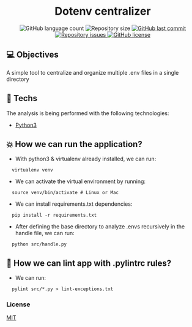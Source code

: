 <h1 align="center"> Dotenv centralizer </h1>

<p align="center">
  <img alt="GitHub language count" src="https://img.shields.io/github/languages/count/LucasPereiraMiranda/dotenv-centralizer">

  <img alt="Repository size" src="https://img.shields.io/github/repo-size/LucasPereiraMiranda/dotenv-centralizer">
  
  <a href="https://github.com/LucasPereiraMiranda/dotenv-centralizer/commits/main">
    <img alt="GitHub last commit" src="https://img.shields.io/github/last-commit/LucasPereiraMiranda/dotenv-centralizer">
  </a>

  <a href="https://github.com/LucasPereiraMiranda/dotenv-centralizer/issues">
    <img alt="Repository issues" src="https://img.shields.io/github/issues/LucasPereiraMiranda/dotenv-centralizer">
  </a>

  <a href="https://github.com/LucasPereiraMiranda/dotenv-centralizer/issues">
    <img alt="GitHub license" src="https://img.shields.io/github/license/LucasPereiraMiranda/dotenv-centralizer">
  </a>
</p>


## 💻 Objectives

A simple tool to centralize and organize multiple .env files in a single directory

## 🚀 Techs

The analysis is being performed with the following technologies:

- [Python3](https://www.python.org/)


## :boom: How we can run the application?

- With python3 & virtualenv already installed, we can run:

```shell
  virtualenv venv

```

- We can activate the virtual environment by running:

```shell
  source venv/bin/activate # Linux or Mac
```

- We can install requirements.txt dependencies:

```shell
  pip install -r requirements.txt
```

- After defining the base directory to analyze .envs recursively in the handle file, we can run:

```shell
  python src/handle.py
```

## 💄 How we can lint app with .pylintrc rules?

- We can run:

```shell
  pylint src/*.py > lint-exceptions.txt
```


### License

[MIT](https://choosealicense.com/licenses/mit/)
